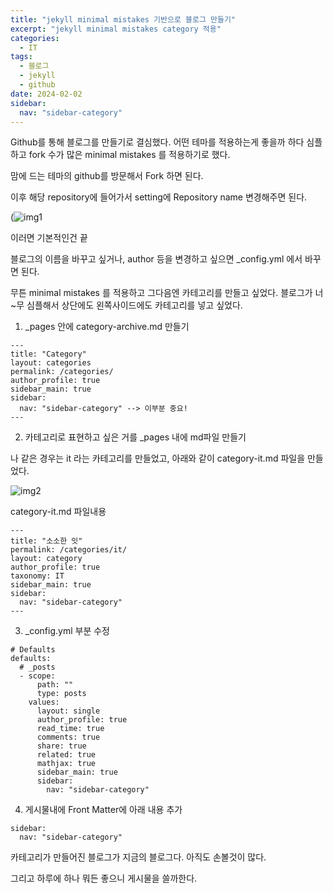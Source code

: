 ```yaml
---
title: "jekyll minimal mistakes 기반으로 블로그 만들기"
excerpt: "jekyll minimal mistakes category 적용"
categories:
  - IT
tags:
  - 블로그
  - jekyll
  - github
date: 2024-02-02
sidebar:
  nav: "sidebar-category"
---
```


Github를 통해 블로그를 만들기로 결심했다.
어떤 테마를 적용하는게 좋을까 하다 심플하고 fork 수가 많은 minimal mistakes 를 적용하기로 했다.

맘에 드는 테마의 github를 방문해서 Fork 하면 된다.

이후 해당 repository에 들어가서 setting에 Repository name 변경해주면 된다.


(![img1](https://github.com/na-2-na/na-2-na.github.io/assets/157337980/f5022998-27af-4ed8-8121-189d11b2ac1d)



이러면 기본적인건 끝

블로그의 이름을 바꾸고 싶거나, author 등을 변경하고 싶으면 _config.yml 에서 바꾸면 된다.


무튼 minimal mistakes 를 적용하고 그다음엔 카테고리를 만들고 싶었다.
블로그가 너~무 심플해서 상단에도 왼쪽사이드에도 카테고리를 넣고 싶었다.


1. _pages 안에 category-archive.md 만들기

```
---
title: "Category"
layout: categories
permalink: /categories/
author_profile: true
sidebar_main: true
sidebar:
  nav: "sidebar-category" --> 이부분 중요!
---
```

2. 카테고리로 표현하고 싶은 거를 _pages 내에 md파일 만들기

나 같은 경우는 it 라는 카테고리를 만들었고, 아래와 같이 category-it.md 파일을 만들었다.

![img2](https://github.com/na-2-na/na-2-na.github.io/assets/157337980/429b507e-b4ca-4c56-ab1f-db5ded2d655f)


category-it.md 파일내용
```
---
title: "소소한 잇"
permalink: /categories/it/
layout: category
author_profile: true
taxonomy: IT
sidebar_main: true
sidebar:
  nav: "sidebar-category"
---

```

3. _config.yml 부분 수정

```
# Defaults
defaults:
  # _posts
  - scope:
      path: ""
      type: posts
    values:
      layout: single
      author_profile: true
      read_time: true
      comments: true
      share: true
      related: true
      mathjax: true
      sidebar_main: true
      sidebar:
        nav: "sidebar-category"

```

4. 게시물내에 Front Matter에 아래 내용 추가
```
sidebar:
  nav: "sidebar-category"
```


카테고리가 만들어진 블로그가 지금의 블로그다.
아직도 손볼것이 많다.

그리고 하루에 하나 뭐든 좋으니 게시물을 쓸까한다. 

